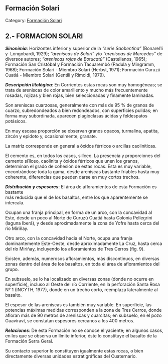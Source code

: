 ## Formación Solari

Category: [Formación Solari](http://descubrircorrientes.com.ar/2012/index.php/1997-geografia/3-geomorfologia/mapa-litoestratigrafico-de-la-provincia-de-corrientes/suelos-de-corrientes-caracteristicas-y-distribucion/estratigrafia-de-los-suelos-de-corrientes/formacion-solari)

## 2.- FORMACION SOLARI

_**Sinonimia**_: Horizontes inferior y superior de la _“serie Saobentina”_ (Bonarel1i y  Longobardi, 1929); _“areniscas de Solari”_ y/o _“areniscas de Mercedes”_ de diversos autores; _“areniscas rojas de Botucatú”_ (Castellanos, 1965); Formación San Cristóbal y Formación Tacuarembó (Padula y Mingramm, 1968); Formación Solari - Miembro Solari (Herbst, 1971); Formación Curuzú Cuatiá - Miembro Solari (Gentili y Rimoldi, 1979).

_**Descripción litológica**_: En Corrientes estas rocas son muy homogéneas; se trata de areniscas de color amarillento y mucho más frecuentemente rosadas, rojizas y bien rojas, bien seleccionadas y finamente laminadas.

Son areniscas cuarzosas, generalmente con más de 95 % de granos de cuarzo, subredondeados a bien redondeados, con superficies pulidas; en forma muy subordinada, aparecen plagioclasas ácidas y feldespatos potásicos.

En muy escasa proporción se observan granos opacos, turmalina, apatita, zircón y epidoto y, ocasionalmente, granate.

La matriz corresponde en general a óxidos férricos o arcillas caoliníticas.

El cemento es, en todos los casos, silíceo. La presencia y proporciones del cemento si1íceo, caolinita y óxidos férricos que unen los granos, determinan el grado de cohesión de estas rocas. Esta es muy variable, encontrándose toda la gama, desde areniscas bastante friables hasta muy coherente, diferencias que pueden darse en muy cortos trechos.

_**Distribución y espesores**_: El área de afloramientos de esta Formación es bastante  
más reducida que el de los basaltos, entre los que aparentemente se intercala.

Ocupan una franja principal, en forma de un arco, con la concavidad al Este, desde un poco al Norte de Curuzú Cuatiá hasta Colonia Pellegrini (laguna Iberá), y desde aproximadamente la zona de Yofre hasta cerca del río Miriñay.

Otro arco, con la concavidad hacia el Norte, ocupa una franja dominantemente Este-Oeste, desde aproximadamente La Cruz, hasta cerca del río Miriñay, incluyendo los afloramientos de Tres Cerros (fig. 9).

Existen, además, numerosos afloramientos, más discontinuos, en diversas zonas dentro del área de los basaltos, en toda el área de afloramientos del grupo.

En subsuelo, se lo ha localizado en diversas zonas (donde no ocurre en superficie), incluso al Oeste del río Corriente, en la perforación Santa Rosa N° 1 (INCYTH, 1977), donde en un trecho corto, reemplaza lateralmente al basalto.

El espesor de las areniscas es también muy variable. En superficie, las potencias máximas medidas corresponden a la zona de Tres Cerros, donde afloran más de 90 metros de areniscas y cuarcitas; en subsuelo, en el pozo Guaviraví, se constatan espesores cercanos a los 400 metros.

_**Relaciones**_: De esta Formación no se conoce el yaciente; en algunos casos, en los que se observa un límite inferior, éste lo constituye el basalto de la Formación Serra Geral.

Su contacto superior lo constituyen igualmente estas rocas, o bien directamente diversas unidades estratigráficas del Cuaternario.